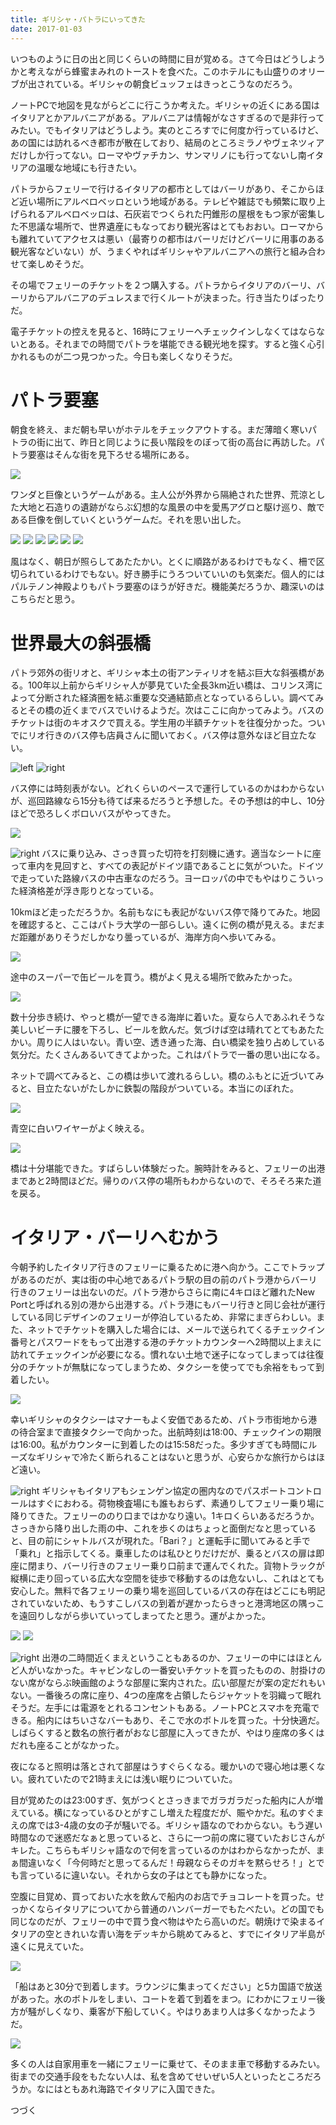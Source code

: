 ```yaml
---
title: ギリシャ・パトラにいってきた
date: 2017-01-03
---
```


いつものように日の出と同じくらいの時間に目が覚める。さて今日はどうしようかと考えながら蜂蜜まみれのトーストを食べた。このホテルにも山盛りのオリーブが出されている。ギリシャの朝食ビュッフェはきっとこうなのだろう。

ノートPCで地図を見ながらどこに行こうか考えた。ギリシャの近くにある国はイタリアとかアルバニアがある。アルバニアは情報がなさすぎるので是非行ってみたい。でもイタリアはどうしよう。実のところすでに何度か行っているけど、あの国には訪れるべき都市が散在しており、結局のところミラノやヴェネツィアだけしか行ってない。ローマやヴァチカン、サンマリノにも行ってないし南イタリアの温暖な地域にも行きたい。

パトラからフェリーで行けるイタリアの都市としてはバーリがあり、そこからほど近い場所にアルベロベッロという地域がある。テレビや雑誌でも頻繁に取り上げられるアルベロベッロは、石灰岩でつくられた円錐形の屋根をもつ家が密集した不思議な場所で、世界遺産にもなっており観光客はとてもおおい。ローマからも離れていてアクセスは悪い（最寄りの都市はバーリだけどバーリに用事のある観光客などいない）が、うまくやればギリシャやアルバニアへの旅行と組み合わせて楽しめそうだ。

その場でフェリーのチケットを２つ購入する。パトラからイタリアのバーリ、バーリからアルバニアのデュレスまで行くルートが決まった。行き当たりばったりだ。

電子チケットの控えを見ると、16時にフェリーへチェックインしなくてはならないとある。それまでの時間でパトラを堪能できる観光地を探す。すると強く心引かれるものが二つ見つかった。今日も楽しくなりそうだ。

# パトラ要塞

朝食を終え、まだ朝も早いがホテルをチェックアウトする。まだ薄暗く寒いパトラの街に出て、昨日と同じように長い階段をのぼって街の高台に再訪した。パトラ要塞はそんな街を見下ろせる場所にある。

![](https://c1.staticflickr.com/1/290/32133378851_233dd88b2c_h.jpg)

ワンダと巨像というゲームがある。主人公が外界から隔絶された世界、荒涼とした大地と石造りの遺跡がならぶ幻想的な風景の中を愛馬アグロと駆け巡り、敵である巨像を倒していくというゲームだ。それを思い出した。

![](https://c1.staticflickr.com/6/5531/32214162356_2e119b2e5f_h.jpg)
![](https://c1.staticflickr.com/1/293/32103416332_c73273b698_h.jpg)
![](https://c1.staticflickr.com/1/759/32214165346_8f84941015_h.jpg)
![](https://c1.staticflickr.com/1/691/31442478943_b396c97722_h.jpg)
![](https://c1.staticflickr.com/1/740/31442483053_49416339a7_h.jpg)
![](https://c1.staticflickr.com/1/543/32252481825_327eb4a5b4_h.jpg)

風はなく、朝日が照らしてあたたかい。とくに順路があるわけでもなく、柵で区切られているわけでもない。好き勝手にうろついていいのも気楽だ。個人的にはパルテノン神殿よりもパトラ要塞のほうが好きだ。機能美だろうか、趣深いのはこちらだと思う。


# 世界最大の斜張橋
パトラ郊外の街リオと、ギリシャ本土の街アンティリオを結ぶ巨大な斜張橋がある。100年以上前からギリシャ人が夢見ていた全長3km近い橋は、コリンス湾によって分断された経済圏を結ぶ重要な交通結節点となっているらしい。調べてみるとその橋の近くまでバスでいけるようだ。次はここに向かってみよう。バスのチケットは街のキオスクで買える。学生用の半額チケットを往復分かった。ついでにリオ行きのバス停も店員さんに聞いておく。バス停は意外なほど目立たない。

![left](https://c1.staticflickr.com/6/5573/31442495623_72178950a7_h.jpg)
![right](https://c1.staticflickr.com/6/5600/32252567105_606dca7c4f_h.jpg)

バス停には時刻表がない。どれくらいのペースで運行しているのかはわからないが、巡回路線なら15分も待てば来るだろうと予想した。その予想は的中し、10分ほどで恐ろしくボロいバスがやってきた。

![](https://c1.staticflickr.com/1/738/32252567735_92bab1984f_h.jpg)

![right](https://c1.staticflickr.com/1/537/32252569005_96ba21108b_h.jpg)
バスに乗り込み、さっき買った切符を打刻機に通す。適当なシートに座って車内を見回すと、すべての表記がドイツ語であることに気がついた。ドイツで走っていた路線バスの中古車なのだろう。ヨーロッパの中でもやはりこういった経済格差が浮き彫りとなっている。

10kmほど走っただろうか。名前もなにも表記がないバス停で降りてみた。地図を確認すると、ここはパトラ大学の一部らしい。遠くに例の橋が見える。まだまだ距離がありそうだしかなり曇っているが、海岸方向へ歩いてみる。

![](https://c1.staticflickr.com/1/307/32252570615_cca155c550_h.jpg)

途中のスーパーで缶ビールを買う。橋がよく見える場所で飲みたかった。

![](https://c1.staticflickr.com/1/396/32252575925_8f961a17bc_h.jpg)

数十分歩き続け、やっと橋が一望できる海岸に着いた。夏なら人であふれそうな美しいビーチに腰を下ろし、ビールを飲んだ。気づけば空は晴れてとてもあたたかい。周りに人はいない。青い空、透き通った海、白い橋梁を独り占めしている気分だ。たくさんあるいてきてよかった。これはパトラで一番の思い出になる。

ネットで調べてみると、この橋は歩いて渡れるらしい。橋のふもとに近づいてみると、目立たないがたしかに鉄製の階段がついている。本当にのぼれた。

![](https://c1.staticflickr.com/6/5591/31411401664_47c2fab457_h.jpg)

青空に白いワイヤーがよく映える。

![](https://c1.staticflickr.com/1/304/31411403934_0dc96bb1a6_h.jpg)

橋は十分堪能できた。すばらしい体験だった。腕時計をみると、フェリーの出港まであと2時間ほどだ。帰りのバス停の場所もわからないので、そろそろ来た道を戻る。

# イタリア・バーリへむかう

今朝予約したイタリア行きのフェリーに乗るために港へ向かう。ここでトラップがあるのだが、実は街の中心地であるパトラ駅の目の前のパトラ港からバーリ行きのフェリーは出ないのだ。パトラ港からさらに南に4キロほど離れたNew Portと呼ばれる別の港から出港する。パトラ港にもバーリ行きと同じ会社が運行している同じデザインのフェリーが停泊しているため、非常にまぎらわしい。また、ネットでチケットを購入した場合には、メールで送られてくるチェックイン番号とパスワードをもって出港する港のチケットカウンターへ2時間以上まえに訪れてチェックインが必要になる。慣れない土地で迷子になってしまっては往復分のチケットが無駄になってしまうため、タクシーを使ってでも余裕をもって到着したい。

![](https://c1.staticflickr.com/1/537/32133489351_9d8515c42a_h.jpg)

幸いギリシャのタクシーはマナーもよく安価であるため、パトラ市街地から港の待合室まで直接タクシーで向かった。出航時刻は18:00、チェックインの期限は16:00。私がカウンターに到着したのは15:58だった。多少すぎても時間にルーズなギリシャで冷たく断られることはないと思うが、心安らかな旅行からはほど遠い。

![right](https://c1.staticflickr.com/1/592/32133490231_a037a43f19_b.jpg)
ギリシャもイタリアもシェンゲン協定の圏内なのでパスポートコントロールはすぐにおわる。荷物検査場にも誰もおらず、素通りしてフェリー乗り場に降りてきた。フェリーののり口まではかなり遠い。1キロくらいあるだろうか。さっきから降り出した雨の中、これを歩くのはちょっと面倒だなと思っていると、目の前にシャトルバスが現れた。「Bari？」と運転手に聞いてみると手で「乗れ」と指示してくる。乗車したのは私ひとりだけだが、乗るとバスの扉は即座に閉まり、バーリ行きのフェリー乗り口前まで運んでくれた。貨物トラックが縦横に走り回っている広大な空間を徒歩で移動するのは危ないし、これはとても安心した。無料で各フェリーの乗り場を巡回しているバスの存在はどこにも明記されていないため、もうすこしバスの到着が遅かったらきっと港湾地区の隅っこを遠回りしながら歩いていってしまってたと思う。運がよかった。

![](https://c1.staticflickr.com/1/615/32133493501_5d96c738ee_h.jpg)
![](https://c1.staticflickr.com/1/719/32252648325_16ff466337_h.jpg)

![right](https://c1.staticflickr.com/1/480/32252650715_c2c90a5576_h.jpg)
出港の二時間近くまえということもあるのか、フェリーの中にはほとんど人がいなかった。キャビンなしの一番安いチケットを買ったものの、肘掛けのない席がならぶ映画館のような部屋に案内された。広い部屋だが案の定だれもいない。一番後ろの席に座り、4つの座席を占領したらジャケットを羽織って眠れそうだ。左手には電源をとれるコンセントもある。ノートPCとスマホを充電できる。船内にはちいさなバーもあり、そこで水のボトルを買った。十分快適だ。しばらくすると数名の旅行者がおなじ部屋に入ってきたが、やはり座席の多くはだれも座ることがなかった。

夜になると照明は落とされて部屋はうすぐらくなる。暖かいので寝心地は悪くない。疲れていたので21時まえには浅い眠りについていた。

目が覚めたのは23:00すぎ、気がつくとさっきまでガラガラだった船内に人が増えている。横になっているひとがすこし増えた程度だが、賑やかだ。私のすぐまえの席では3-4歳の女の子が騒いでる。ギリシャ語なのでわからない。もう遅い時間なので迷惑だなぁと思っていると、さらに一つ前の席に寝ていたおじさんがキレた。こちらもギリシャ語なので何を言っているのかはわからなかったが、まぁ間違いなく「今何時だと思ってるんだ！母親ならそのガキを黙らせろ！」とでも言っているに違いない。それから女の子はとても静かになった。

空腹に目覚め、買っておいた水を飲んで船内のお店でチョコレートを買った。せっかくならイタリアについてから普通のハンバーガーでもたべたい。どの国でも同じなのだが、フェリーの中で買う食べ物はやたら高いのだ。朝焼けで染まるイタリアの空ときれいな青い海をデッキから眺めてみると、すでにイタリア半島が遠くに見えていた。

![](https://c1.staticflickr.com/1/590/32252654695_2a315e55ac_h.jpg)

「船はあと30分で到着します。ラウンジに集まってください」と5カ国語で放送があった。水のボトルをしまい、コートを着て到着をまつ。にわかにフェリー後方が騒がしくなり、乗客が下船していく。やはりあまり人は多くなかったようだ。

![](https://c1.staticflickr.com/1/492/32214351176_e2209a6eb1_h.jpg)

多くの人は自家用車を一緒にフェリーに乗せて、そのまま車で移動するみたい。街までの交通手段をもたない人は、私を含めてせいぜい5人といったところだろうか。なにはともあれ海路でイタリアに入国できた。


つづく
